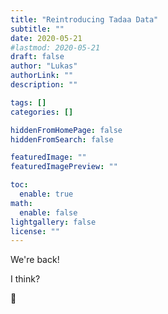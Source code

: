 ```yaml
---
title: "Reintroducing Tadaa Data"
subtitle: ""
date: 2020-05-21
#lastmod: 2020-05-21
draft: false
author: "Lukas"
authorLink: ""
description: ""

tags: []
categories: []

hiddenFromHomePage: false
hiddenFromSearch: false

featuredImage: ""
featuredImagePreview: ""

toc:
  enable: true
math:
  enable: false
lightgallery: false
license: ""
---
```


We're back!

I think?

:thinking:

<!--more-->
